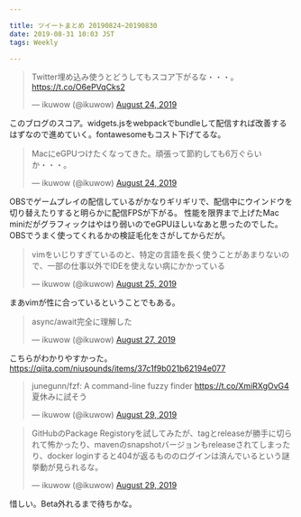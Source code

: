 ```yaml
---

title: ツイートまとめ 20190824~20190830
date: 2019-08-31 10:03 JST
tags: Weekly

---
```



<blockquote class="twitter-tweet"><p lang="ja" dir="ltr">Twitter埋め込み使うとどうしてもスコア下がるな・・・。 <a href="https://t.co/O6ePVqCks2">https://t.co/O6ePVqCks2</a></p>&mdash; ikuwow (@ikuwow) <a href="https://twitter.com/ikuwow/status/1165130609473155073?ref_src=twsrc%5Etfw">August 24, 2019</a></blockquote>

このブログのスコア。widgets.jsをwebpackでbundleして配信すれば改善するはずなので進めていく。fontawesomeもコスト下げてるな。

<blockquote class="twitter-tweet"><p lang="ja" dir="ltr">MacにeGPUつけたくなってきた。頑張って節約しても6万ぐらいか・・・。</p>&mdash; ikuwow (@ikuwow) <a href="https://twitter.com/ikuwow/status/1165184263114739712?ref_src=twsrc%5Etfw">August 24, 2019</a></blockquote>

OBSでゲームプレイの配信しているがかなりギリギリで、配信中にウインドウを切り替えたりすると明らかに配信FPSが下がる。
性能を限界まで上げたMac miniだがグラフィックはやはり弱いのでeGPUほしいなあと思ったのでした。OBSでうまく使ってくれるかの検証毛化をさがしてからだが。

<blockquote class="twitter-tweet"><p lang="ja" dir="ltr">vimをいじりすぎているのと、特定の言語を長く使うことがあまりないので、一部の仕事以外でIDEを使えない病にかかっている</p>&mdash; ikuwow (@ikuwow) <a href="https://twitter.com/ikuwow/status/1165422507723116546?ref_src=twsrc%5Etfw">August 25, 2019</a></blockquote>

まあvimが性に合っているということでもある。

<blockquote class="twitter-tweet"><p lang="ja" dir="ltr">async/await完全に理解した</p>&mdash; ikuwow (@ikuwow) <a href="https://twitter.com/ikuwow/status/1166344930542800896?ref_src=twsrc%5Etfw">August 27, 2019</a></blockquote>

こちらがわかりやすかった。
https://qiita.com/niusounds/items/37c1f9b021b62194e077

<blockquote class="twitter-tweet"><p lang="ja" dir="ltr">junegunn/fzf: A command-line fuzzy finder <a href="https://t.co/XmiRXgOvG4">https://t.co/XmiRXgOvG4</a> 夏休みに試そう</p>&mdash; ikuwow (@ikuwow) <a href="https://twitter.com/ikuwow/status/1166965494273822720?ref_src=twsrc%5Etfw">August 29, 2019</a></blockquote>

<blockquote class="twitter-tweet"><p lang="ja" dir="ltr">GitHubのPackage Registoryを試してみたが、tagとreleaseが勝手に切られて怖かったり、mavenのsnapshotバージョンもreleaseされてしまったり、docker loginすると404が返るもののログインは済んでいるという謎挙動が見られるな。</p>&mdash; ikuwow (@ikuwow) <a href="https://twitter.com/ikuwow/status/1167003436711198725?ref_src=twsrc%5Etfw">August 29, 2019</a></blockquote>
惜しい。Beta外れるまで待ちかな。
